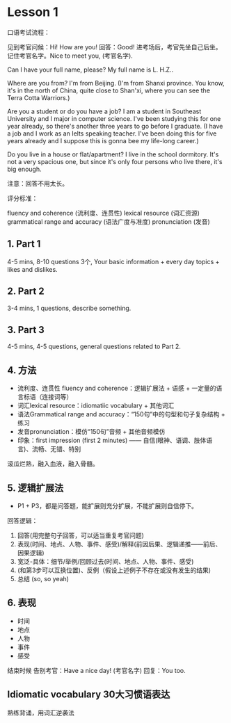 # Lesson 1 

口语考试流程：

见到考官问候：Hi! How are you!
回答：Good!
进考场后，考官先坐自己后坐。记住考官名字。Nice to meet you, (考官名字).

Can I have your full name, please?
My full name is L. H.Z..

Where are you from?
I'm from Beijing.
(I'm from Shanxi province. You know, it's in the north of China, quite close to Shan'xi, where you can see the Terra Cotta Warriors.)

Are you a student or do you have a job?
I am a student in Southeast University and I major in computer science. I've been studying this for one year already, so there's another three years to go before I graduate.
(I have a job and I work as an Ielts speaking teacher. I've been doing this for five years already and I suppose this is gonna bee my life-long career.)

Do you live in a house or flat/apartment?
I live in the school dormitory. It's not a very spacious one, but since it's only four persons who live there, it's big enough.

注意：回答不用太长。

评分标准：

fluency and coherence (流利度、连贯性)
lexical resource (词汇资源)
grammatical range and accuracy (语法广度与准度)
pronunciation (发音)

## 1. Part 1
4-5 mins, 8-10 questions
3个, Your basic information + every day topics + likes and dislikes.


## 2. Part 2
3-4 mins, 1 questions, describe something.



## 3. Part 3
4-5 mins, 4-5 questions, general questions related to Part 2.


## 4. 方法

* 流利度、连贯性 fluency and coherence：逻辑扩展法 + 语感 + 一定量的语言标语（连接词等）
* 词汇lexical resource：idiomatiic vocabulary + 其他词汇
* 语法Grammatical range and accuracy：“150句”中的句型和句子复杂结构 + 练习
* 发音pronunciation：模仿“150句”音频 + 其他音频模仿
* 印象：first impression (first 2 minutes) —— 自信(眼神、语调、肢体语言)、流畅、无错、特别

滚瓜烂熟，融入血液，融入骨髓。

## 5. 逻辑扩展法

* P1 + P3，都是问答题，能扩展则充分扩展，不能扩展则自信停下。

回答逻辑：
1. 回答(用完整句子回答，可以适当重复考官问题)
2. 表现(时间、地点、人物、事件、感受)/解释(前因后果、逻辑递推——前后、因果逻辑)
3. 宽泛-具体：细节/举例/回顾过去(时间、地点、人物、事件、感受)
4. (和第3步可以互换位置)、反例（假设上述例子不存在或没有发生的结果)
5. 总结 (so, so yeah)


## 6. 表现
* 时间
* 地点
* 人物
* 事件
* 感受


结束时候
告别考官：Have a nice day! (考官名字)
回复：You too.

## Idiomatic vocabulary 30大习惯语表达

熟练背诵，用词汇逆袭法